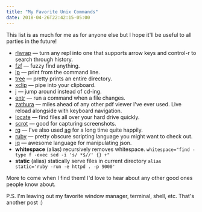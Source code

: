```yaml
---
title: "My Favorite Unix Commands"
date: 2018-04-26T22:42:15-05:00
---
```


This list is as much for me as for anyone else but I hope
it'll be useful to all parties in the future!

* [rlwrap](https://github.com/hanslub43/rlwrap) — turn any
  repl into one that supports arrow keys and control-r to
  search through history.
* [fzf](https://github.com/junegunn/fzf) — fuzzy find
  anything.
* [lp](https://www.cups.org/doc/options.html) — print from the
  command line.
* [tree](https://en.wikipedia.org/wiki/Tree_(Unix)) — pretty
  prints an entire directory.
* [xclip](https://github.com/astrand/xclip) — pipe into your
  clipboard.
* [j](https://github.com/wting/autojump) — jump around instead
  of cd-ing.
* [entr](http://entrproject.org/) — run a command when a file
  changes.
* [zathura](https://pwmt.org/projects/zathura/) — miles ahead
  of any other pdf viewer I've ever used. Live reload
  alongside with keyboard navigation.
* [locate](https://en.wikipedia.org/wiki/Locate_(Unix)) — find
  files all over your hard drive quickly.
* [scrot](https://en.wikipedia.org/wiki/Scrot) — good for
  capturing screenshots.
* [rg](https://github.com/BurntSushi/ripgrep) — I've also used
  [ag](https://geoff.greer.fm/ag/) for a long time quite
  happily.
* [ruby](https://www.ruby-lang.org/en/) — pretty obscure
  scripting language you might want to check out.
* [jq](https://stedolan.github.io/jq/manual/) — awesome
  language for manipulating json.
* **whitespace**  (alias) recursively removes whitespace.
  `whitespace="find -type f -exec sed -i 's/ *$//' {} +"`
* **static**  (alias) statically serve files in current
  directory `alias static='ruby -run -e httpd . -p 9000'`

More to come when I find them! I'd love to hear about any
other good ones people know about.

P.S. I'm leaving out my favorite window manager, terminal,
shell, etc. That's another post :)
